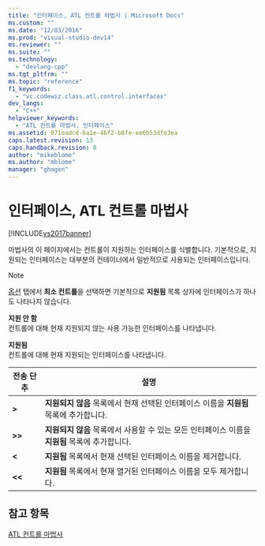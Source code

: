 ```yaml
---
title: "인터페이스, ATL 컨트롤 마법사 | Microsoft Docs"
ms.custom: ""
ms.date: "12/03/2016"
ms.prod: "visual-studio-dev14"
ms.reviewer: ""
ms.suite: ""
ms.technology: 
  - "devlang-cpp"
ms.tgt_pltfrm: ""
ms.topic: "reference"
f1_keywords: 
  - "vc.codewiz.class.atl.control.interfaces"
dev_langs: 
  - "C++"
helpviewer_keywords: 
  - "ATL 컨트롤 마법사, 인터페이스"
ms.assetid: 971eadcd-6a1e-46f2-b8fe-ee6b53dfe3ea
caps.latest.revision: 13
caps.handback.revision: 8
author: "mikeblome"
ms.author: "mblome"
manager: "ghogen"
---
```

# 인터페이스, ATL 컨트롤 마법사
[!INCLUDE[vs2017banner](../../assembler/inline/includes/vs2017banner.md)]

마법사의 이 페이지에서는 컨트롤이 지원하는 인터페이스를 식별합니다.  기본적으로, 지원되는 인터페이스는 대부분의 컨테이너에서 일반적으로 사용되는 인터페이스입니다.  
  
> [!NOTE]
>  [옵션](../../atl/reference/options-atl-control-wizard.md) 탭에서 **최소 컨트롤**을 선택하면 기본적으로 **지원됨** 목록 상자에 인터페이스가 하나도 나타나지 않습니다.  
  
 **지원 안 함**  
 컨트롤에 대해 현재 지원되지 않는 사용 가능한 인터페이스를 나타냅니다.  
  
 **지원됨**  
 컨트롤에 대해 현재 지원되는 인터페이스를 나타냅니다.  
  
|전송 단추|설명|  
|-----------|--------|  
|**\>**|**지원되지 않음** 목록에서 현재 선택된 인터페이스 이름을 **지원됨** 목록에 추가합니다.|  
|**\>\>**|**지원되지 않음** 목록에서 사용할 수 있는 모든 인터페이스 이름을 **지원됨** 목록에 추가합니다.|  
|**\<**|**지원됨** 목록에서 현재 선택된 인터페이스 이름을 제거합니다.|  
|**\<\<**|**지원됨** 목록에서 현재 열거된 인터페이스 이름을 모두 제거합니다.|  
  
## 참고 항목  
 [ATL 컨트롤 마법사](../../atl/reference/atl-control-wizard.md)